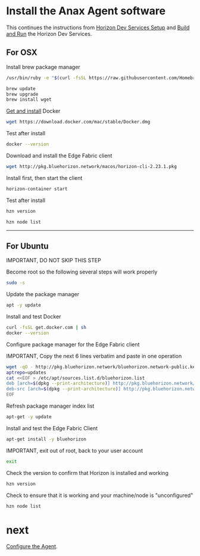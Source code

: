 # Install the Anax Agent software

This continues the instructions from [Horizon Dev Services Setup](01-horizon-services-setup.md) and 
[Build and Run](02-build-and-run-horizon.md) the Horizon Dev Services.

## For OSX

Install brew package manager

``` bash
/usr/bin/ruby -e "$(curl -fsSL https://raw.githubusercontent.com/Homebrew/install/master/install)"

brew update
brew upgrade
brew install wget
```

[Get and install](https://docs.docker.com/docker-for-mac/install/) Docker

``` bash
wget https://download.docker.com/mac/stable/Docker.dmg
```

Test after install

``` bash
docker --version
```

Download and install the Edge Fabric client

``` bash
wget http://pkg.bluehorizon.network/macos/horizon-cli-2.23.1.pkg
```

Install first, then start the client

``` bash
horizon-container start
```

Test after install

``` bash
hzn version

hzn node list
```

-----

## For Ubuntu

IMPORTANT, DO NOT SKIP THIS STEP

Become root so the following several steps will work properly

``` bash
sudo -s
```

Update the package manager

``` bash
apt -y update
```

Install and test Docker

``` bash
curl -fsSL get.docker.com | sh
docker --version
```

Configure package manager for the Edge Fabric client

IMPORTANT, Copy the next 6 lines verbatim and paste in one operation

``` bash
wget -qO - http://pkg.bluehorizon.network/bluehorizon.network-public.key | apt-key add -
aptrepo=updates
cat <<EOF > /etc/apt/sources.list.d/bluehorizon.list
deb [arch=$(dpkg --print-architecture)] http://pkg.bluehorizon.network/linux/ubuntu xenial-$aptrepo main
deb-src [arch=$(dpkg --print-architecture)] http://pkg.bluehorizon.network/linux/ubuntu xenial-$aptrepo main
EOF
```

Refresh package manager index list

``` bash
apt-get -y update
```

Install and test the Edge Fabric Client

``` bash
apt-get install -y bluehorizon
```

IMPORTANT, exit out of root, back to your user account

``` bash
exit
```

Check the version to confirm that Horizon is installed and working

``` bash
hzn version
```

Check to ensure that it is working and your machine/node is "unconfigured"

``` bash
hzn node list
```

# next

[Configure the Agent](04-configure-anax.md).

